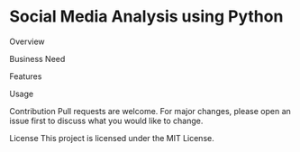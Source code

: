# Social Media Analysis using Python

Overview

Business Need

Features

Usage

Contribution
Pull requests are welcome. For major changes, please open an issue first to discuss what you would like to change.

License
This project is licensed under the MIT License.